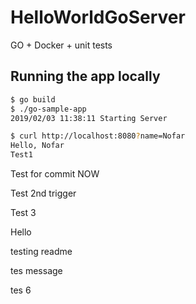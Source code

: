 # HelloWorldGoServer
GO + Docker + unit tests


## Running the app locally

```bash
$ go build
$ ./go-sample-app
2019/02/03 11:38:11 Starting Server
```

```bash
$ curl http://localhost:8080?name=Nofar
Hello, Nofar 
Test1
``` 

Test for commit NOW

Test 2nd trigger

Test 3

Hello

testing readme

tes message 

tes 6
   
   
    
         
          
               
 
   
  
